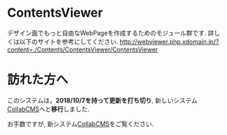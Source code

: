 # ContentsViewer
デザイン面でもっと自由なWebPageを作成するためのモジュール群です.
詳しくは以下のサイトを参考にしてください.
http://webviewer.php.xdomain.jp/?content=./Contents/ContentsViewer/ContentsViewer

# 訪れた方へ
このシステムは，**2018/10/7を持って更新を打ち切り**,
新しいシステム[CollabCMS](https://github.com/ContentsViewer/CollabCMS/)へと**移行**しました.

お手数ですが, 新システム[CollabCMS](https://github.com/ContentsViewer/CollabCMS/)をご覧ください.

